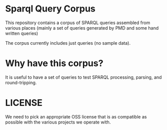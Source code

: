 # Sparql Query Corpus

This repository contains a corpus of SPARQL queries assembled from various
places (mainly a set of queries generated by PMD and some hand written queries)

The corpus currently includes just queries (no sample data).

# Why have this corpus?

It is useful to have a set of queries to test SPARQL processing, parsing, and
round-tripping.

# LICENSE

We need to pick an appropriate OSS license that is as compatible as possible
with the various projects we operate with.
